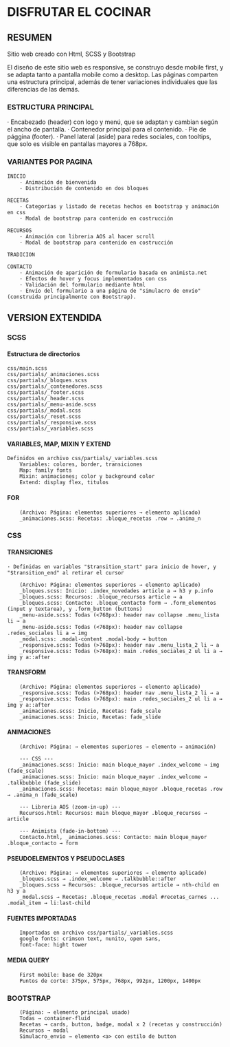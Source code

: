 # DISFRUTAR EL COCINAR

## RESUMEN
Sitio web creado con Html, SCSS y Bootstrap

El diseño de este sitio web es responsive, se construyo desde mobile first, y se adapta tanto a pantalla mobile como a desktop. 
Las páginas comparten una estructura principal, además de tener variaciones individuales que las diferencias de las demás. 


### ESTRUCTURA PRINCIPAL 

· Encabezado (header) con logo y menú, que se adaptan y cambian según el ancho de pantalla.
· Contenedor principal para el contenido.
· Pie de pággina (footer).
· Panel lateral (aside) para redes sociales, con tooltips, que solo es visible en pantallas mayores a 768px.


### VARIANTES POR PAGINA

    INICIO
        · Animación de bienvenida
        · Distribución de contenido en dos bloques
        
    RECETAS
        · Categorias y listado de recetas hechos en bootstrap y animación en css
        · Modal de bootstrap para contenido en costrucción
        
    RECURSOS
        · Animación con libreria AOS al hacer scroll
        · Modal de bootstrap para contenido en costrucción
    
    TRADICION
    
    CONTACTO
        · Animación de aparición de formulario basada en animista.net
        · Efectos de hover y focus implementados con css
        · Validación del formulario mediante html
        · Envío del formulario a una página de "simulacro de envío" (construida principalmente con Bootstrap).
        
    



## VERSION EXTENDIDA


### SCSS


#### Estructura de directorios

    css/main.scss
    css/partials/_animaciones.scss
    css/partials/_bloques.scss
    css/partials/_contenedores.scss
    css/partials/_footer.scss
    css/partials/_header.scss
    css/partials/_menu-aside.scss
    css/partials/_modal.scss
    css/partials/_reset.scss
    css/partials/_responsive.scss
    css/partials/_variables.scss


#### VARIABLES, MAP, MIXIN Y EXTEND
    
    Definidos en archivo css/partials/_variables.scss
        Variables: colores, border, transiciones
        Map: family fonts
        Mixin: animaciones; color y background color
        Extend: display flex, titulos 


#### FOR

        (Archivo: Página: elementos superiores → elemento aplicado)
        _animaciones.scss: Recetas: .bloque_recetas .row → .anima_n 
    


### CSS


#### TRANSICIONES

    · Definidas en variables "$transition_start" para inicio de hover, y "$transition_end" al retirar el cursor

        (Archivo: Página: elementos superiores → elemento aplicado)
        _bloques.scss: Inicio: .index_novedades article a → h3 y p.info
        _bloques.scss: Recursos: .bloque_recursos article → a
        _bloques.scss: Contacto: .bloque_contacto form → .form_elementos (input y textarea), y .form_button (buttons)
        _menu-aside.scss: Todas (<768px): header nav collapse .menu_lista li → a
        _menu-aside.scss: Todas (<768px): header nav collapse .redes_sociales li a → img
        _modal.scss: .modal-content .modal-body → button
        _responsive.scss: Todas (>768px): header nav .menu_lista_2 li → a
        _responsive.scss: Todas (>768px): main .redes_sociales_2 ul li a → img y a::after


#### TRANSFORM

        (Archivo: Página: elementos superiores → elemento aplicado)
        _responsive.scss: Todas (>768px): header nav .menu_lista_2 li → a
        _responsive.scss: Todas (>768px): main .redes_sociales_2 ul li a → img y a::after
        _animaciones.scss: Inicio, Recetas: fade_scale
        _animaciones.scss: Inicio, Recetas: fade_slide
        
        
#### ANIMACIONES
        
        (Archivo: Página: → elementos superiores → elemento → animación)
        
        --- CSS ---
        _animaciones.scss: Inicio: main bloque_mayor .index_welcome → img (fade_scale)
        _animaciones.scss: Inicio: main bloque_mayor .index_welcome → .talkbubble (fade_slide)
        _animaciones.scss: Recetas: main bloque_mayor .bloque_recetas .row → .anima_n (fade_scale)
        
        --- Libreria AOS (zoom-in-up) ---
        Recursos.html: Recursos: main bloque_mayor .bloque_recursos → article
        
        --- Animista (fade-in-bottom) ---
        Contacto.html, _animaciones.scss: Contacto: main bloque_mayor .bloque_contacto → form

    
#### PSEUDOELEMENTOS Y PSEUDOCLASES

        (Archivo: Página: → elementos superiores → elemento aplicado)
        _bloques.scss → .index_welcome → .talkbubble::after
        _bloques.scss → Recursos: .bloque_recursos article → nth-child en h3 y a
        _modal.scss → Recetas: .bloque_recetas .modal #recetas_carnes ... .modal_item → li:last-child
        
        
#### FUENTES IMPORTADAS

        Importadas en archivo css/partials/_variables.scss
        google fonts: crimson text, nunito, open sans,
        font-face: hight tower
        
        
#### MEDIA QUERY
        First mobile: base de 320px
        Puntos de corte: 375px, 575px, 768px, 992px, 1200px, 1400px 


### BOOTSTRAP

        (Página: → elemento principal usado)
        Todas → container-fluid
        Recetas → cards, button, badge, modal x 2 (recetas y construcción)
        Recursos → modal
        Simulacro_envio → elemento <a> con estilo de button
